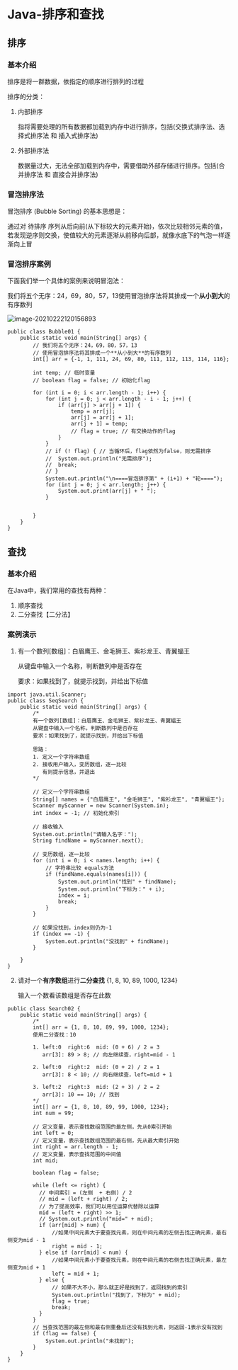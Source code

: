 # Java-排序和查找

## 排序

### 基本介绍

排序是将一群数据，依指定的顺序进行排列的过程

排序的分类：

1. 内部排序

   指将需要处理的所有数据都加载到内存中进行排序，包括(交换式排序法、选择式排序法 和 插入式排序法)

2. 外部排序法

   数据量过大，无法全部加载到内存中，需要借助外部存储进行排序。包括(合并排序法 和 直接合并排序法)

### 冒泡排序法

冒泡排序 (Bubble Sorting) 的基本思想是：

通过对 待排序 序列从后向前(从下标较大的元素开始)，依次比较相邻元素的值，若发现逆序则交换，使值较大的元素逐渐从前移向后部，就像水底下的气泡一样逐渐向上冒

### 冒泡排序案例

下面我们举一个具体的案例来说明冒泡法：

我们将五个无序：24，69，80，57，13使用冒泡排序法将其排成一个**从小到大**的有序数列

![image-20210222120156893](https://gitee.com/luoxian1011/pictures/raw/master/image-20210222120156893.png)

```
public class Bubble01 {
	public static void main(String[] args) {
		// 我们将五个无序：24，69，80，57，13
		// 使用冒泡排序法将其排成一个**从小到大**的有序数列
		int[] arr = {-1, 1, 111, 24, 69, 80, 111, 112, 113, 114, 116};

		int temp; // 临时变量
		// boolean flag = false; // 初始化flag

		for (int i = 0; i < arr.length - 1; i++) {
			for (int j = 0; j < arr.length - i - 1; j++) {
				if (arr[j] > arr[j + 1]) {
					temp = arr[j];
					arr[j] = arr[j + 1];
					arr[j + 1] = temp;
					// flag = true; // 有交换动作的flag
				}
			}
			// if (! flag) { // 当循环后，flag依然为false，则无需排序
			// 	System.out.println("无需排序");
			// 	break;
			// }
			System.out.println("\n====冒泡排序第" + (i+1) + "轮====");
			for (int j = 0; j < arr.length; j++) {
				System.out.print(arr[j] + " ");
			}

	
		}
	}
}
```

## 查找

### 基本介绍

在Java中，我们常用的查找有两种：

1. 顺序查找
2. 二分查找【二分法】

### 案例演示

1. 有一个数列[数组]：白眉鹰王、金毛狮王、紫衫龙王、青翼蝠王

   从键盘中输入一个名称，判断数列中是否存在

   要求：如果找到了，就提示找到，并给出下标值

```
import java.util.Scanner;
public class SeqSearch {
	public static void main(String[] args) {
		/*
		有一个数列[数组]：白眉鹰王、金毛狮王、紫衫龙王、青翼蝠王
		从键盘中输入一个名称，判断数列中是否存在
		要求：如果找到了，就提示找到，并给出下标值

		思路：
		1. 定义一个字符串数组
		2. 接收用户输入，变历数组，逐一比较
		   有则提示信息，并退出
		*/
		
		// 定义一个字符串数组
		String[] names = {"白眉鹰王", "金毛狮王", "紫衫龙王", "青翼蝠王"};
		Scanner myScanner = new Scanner(System.in);
		int index = -1; // 初始化索引

		// 接收输入
		System.out.println("请输入名字：");
		String findName = myScanner.next();

		// 变历数组，逐一比较
		for (int i = 0; i < names.length; i++) {
			// 字符串比较 equals方法
			if (findName.equals(names[i])) {
				System.out.println("找到" + findName);
				System.out.println("下标为：" + i);
				index = i;
				break;
			}
		}

		// 如果没找到，index则仍为-1
		if (index == -1) {
			System.out.println("没找到" + findName);
		}

	}
}
```

2. 请对一个**有序数组**进行**二分查找** {1, 8, 10, 89, 1000, 1234}

   输入一个数看该数组是否存在此数

```
public class Search02 {
	public static void main(String[] args) {
		/*
		int[] arr = {1, 8, 10, 89, 99, 1000, 1234};
		使用二分查找：10

		1. left:0  right:6  mid: (0 + 6) / 2 = 3
		   arr[3]: 89 > 8; // 向左继续查，right=mid - 1

		2. left:0  right:2  mid: (0 + 2) / 2 = 1
		   arr[3]: 8 < 10; // 向右继续查，left=mid + 1

		3. left:2  right:3  mid: (2 + 3) / 2 = 2
		   arr[3]: 10 == 10; // 找到
		*/
		int[] arr = {1, 8, 10, 89, 99, 1000, 1234};
		int num = 99;

		// 定义变量，表示查找数组范围的最左侧，先从0索引开始
		int left = 0; 
		// 定义变量，表示查找数组范围的最右侧，先从最大索引开始
		int right = arr.length - 1;
		// 定义变量，表示查找范围的中间值
		int mid;

		boolean flag = false;
		
		while (left <= right) {
		  // 中间索引 = (左侧  + 右侧) / 2
		  // mid = (left + right) / 2; 
		  // 为了提高效率，我们可以用位运算代替除以运算
		  mid = (left + right) >> 1;
		  // System.out.println("mid=" + mid);
		  if (arr[mid] > num) {
		      //如果中间元素大于要查找元素，则在中间元素的左侧去找正确元素，最右侧变为mid - 1
		      right = mid - 1;
		  } else if (arr[mid] < num) {
		      //如果中间元素小于要查找元素，则在中间元素的右侧去找正确元素，最左侧变为mid + 1
		      left = mid + 1;
		  } else {
		      // 如果不大不小，那么就正好是找到了，返回找到的索引
			  System.out.println("找到了，下标为" + mid);
			  flag = true;
			  break;
		  }
		}
		// 当查找范围的最左侧和最右侧重叠后还没有找到元素，则返回-1表示没有找到
		if (flag == false) {
			System.out.println("未找到");
		}
	}
}
```

